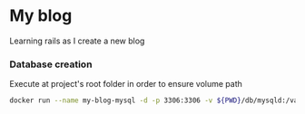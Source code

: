 # My blog

Learning rails as I create a new blog

### Database creation
Execute at project's root folder in order to ensure volume path

```sh
docker run --name my-blog-mysql -d -p 3306:3306 -v ${PWD}/db/mysqld:/var/run/mysqld -e MYSQL_ROOT_PASSWORD=admin -e MYSQL_USER=vhmolinar -e MYSQL_PASSWORD=vhmolinar -e MYSQL_DATABASE=my-blog-db mysql:8.0.34
```